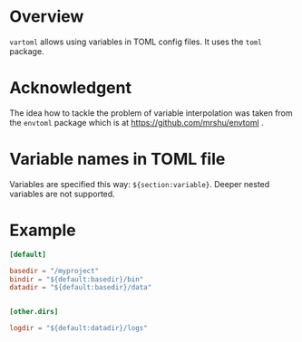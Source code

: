 # Overview

`vartoml` allows using variables in TOML config files. It uses the `toml` package.

# Acknowledgent

The idea how to tackle the problem of variable interpolation was taken
from the `envtoml` package which is at https://github.com/mrshu/envtoml .

# Variable names in TOML file

Variables are specified this way: `${section:variable}`. Deeper nested 
variables are not supported.

# Example

```toml
[default]

basedir = "/myproject"
bindir = "${default:basedir}/bin"
datadir = "${default:basedir}/data"


[other.dirs]

logdir = "${default:datadir}/logs"
```
